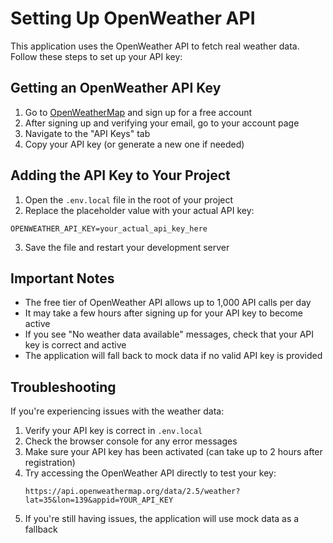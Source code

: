 # Setting Up OpenWeather API

This application uses the OpenWeather API to fetch real weather data. Follow these steps to set up your API key:

## Getting an OpenWeather API Key

1. Go to [OpenWeatherMap](https://openweathermap.org/) and sign up for a free account
2. After signing up and verifying your email, go to your account page
3. Navigate to the "API Keys" tab
4. Copy your API key (or generate a new one if needed)

## Adding the API Key to Your Project

1. Open the `.env.local` file in the root of your project
2. Replace the placeholder value with your actual API key:

```
OPENWEATHER_API_KEY=your_actual_api_key_here
```

3. Save the file and restart your development server

## Important Notes

- The free tier of OpenWeather API allows up to 1,000 API calls per day
- It may take a few hours after signing up for your API key to become active
- If you see "No weather data available" messages, check that your API key is correct and active
- The application will fall back to mock data if no valid API key is provided

## Troubleshooting

If you're experiencing issues with the weather data:

1. Verify your API key is correct in `.env.local`
2. Check the browser console for any error messages
3. Make sure your API key has been activated (can take up to 2 hours after registration)
4. Try accessing the OpenWeather API directly to test your key:
   ```
   https://api.openweathermap.org/data/2.5/weather?lat=35&lon=139&appid=YOUR_API_KEY
   ```
5. If you're still having issues, the application will use mock data as a fallback
